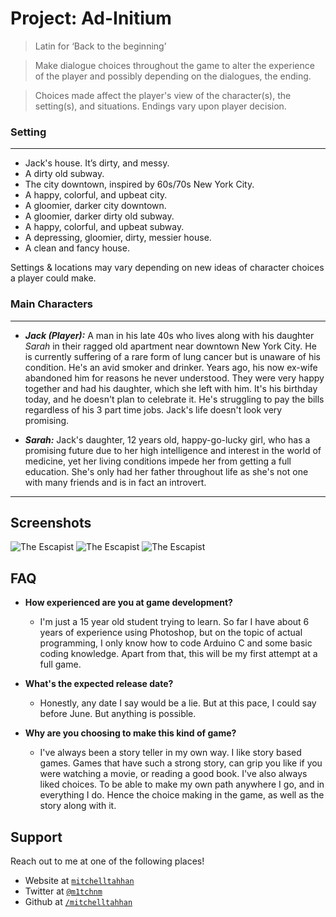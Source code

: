 # Project: Ad-Initium
> Latin for ‘Back to the beginning’

> Make dialogue choices throughout the game to alter the experience of the player and possibly depending on the dialogues, the ending.

> Choices made affect the player's view of the character(s), the setting(s), and situations. Endings vary upon player decision.

### Setting
---
- Jack's house. It’s dirty, and messy.
- A dirty old subway.
- The city downtown, inspired by 60s/70s New York City.
- A happy, colorful, and upbeat city.
- A gloomier, darker city downtown.
- A gloomier, darker dirty old subway.
- A happy, colorful, and upbeat subway.
- A depressing, gloomier, dirty, messier house.
- A clean and fancy house.

Settings & locations may vary depending on new ideas of character choices a player could make.

### Main Characters
---
- ***Jack (Player):*** A man in his late 40s who lives along with his daughter *Sarah* in their ragged old apartment near downtown New York City. He is currently suffering of a rare form of lung cancer but is unaware of his condition. He's an avid smoker and drinker. Years ago, his now ex-wife abandoned him for reasons he never understood. They were very happy together and had his daughter, which she left with him. It's his birthday today, and he doesn't plan to celebrate it. He's struggling to pay the bills regardless of his 3 part time jobs. Jack's life doesn't look very promising.

- ***Sarah:*** Jack's daughter, 12 years old, happy-go-lucky girl, who has a promising future due to her high intelligence and interest in the world of medicine, yet her living conditions impede her from getting a full education. She's only had her father throughout life as she's not one with many friends and is in fact an introvert.

---

## Screenshots
![The Escapist](https://d3tltd.com/wp-content/uploads/2019/08/Escapists-03.jpg)
![The Escapist](https://vulcan.dl.playstation.net/img/cfn/113079IvIgqi7bzzxgOJzCMO-9VMk0G2ACwq_PFJGOaShZ4gU-xzHJ6_1fflvIMi_mhWSvblvRqlRq6M7KjPAURfy4oIfbcW.jpg)
![The Escapist](https://gamingbolt.com/wp-content/uploads/2017/08/The-Escapists-2.jpg)

## FAQ

- **How experienced are you at game development?**
    - I'm just a 15 year old student trying to learn. So far I have about 6 years of experience using Photoshop, but on the topic of actual programming, I only know how to code Arduino C and some basic coding knowledge. Apart from that, this will be my first attempt at a full game.

- **What's the expected release date?**
    - Honestly, any date I say would be a lie. But at this pace, I could say before June. But anything is possible.
    
- **Why are you choosing to make this kind of game?**
    - I've always been a story teller in my own way. I like story based games. Games that have such a strong story, can grip you like if you were watching a movie, or reading a good book. I've also always liked choices. To be able to make my own path anywhere I go, and in everything I do. Hence the choice making in the game, as well as the story along with it.
 
## Support

Reach out to me at one of the following places!

- Website at <a href="http://mitchelltahhan.wixsite.com/mitchelltahhan" target="_blank">`mitchelltahhan`</a>
- Twitter at <a href="http://twitter.com/M1tchNM" target="_blank">`@m1tchnm`</a>
- Github at <a href="https://github.com/Mitchelltahhan" target="_blank">`/mitchelltahhan`</a>
